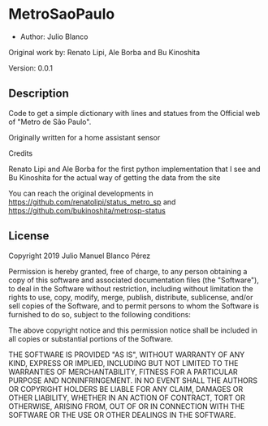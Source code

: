 MetroSaoPaulo
==========================================

* Author: Julio Blanco

Original work by: Renato Lipi, Ale Borba and Bu Kinoshita

Version: 0.0.1

Description
-------------------------
Code to get a simple dictionary with lines and statues from the Official web of "Metro de São Paulo".

Originally written for a home assistant sensor

Credits

Renato Lipi and Ale Borba for the first python implementation that I see and Bu Kinoshita for the actual way of getting the data from the site

You can reach the original developments in https://github.com/renatolipi/status_metro_sp 
and  https://github.com/bukinoshita/metrosp-status


License
---------

Copyright 2019  Julio Manuel Blanco Pérez

Permission is hereby granted, free of charge, to any person obtaining a copy of this software and associated documentation files (the "Software"), to deal in the Software without restriction, including without limitation the rights to use, copy, modify, merge, publish, distribute, sublicense, and/or sell copies of the Software, and to permit persons to whom the Software is furnished to do so, subject to the following conditions:

The above copyright notice and this permission notice shall be included in all copies or substantial portions of the Software.

THE SOFTWARE IS PROVIDED "AS IS", WITHOUT WARRANTY OF ANY KIND, EXPRESS OR IMPLIED, INCLUDING BUT NOT LIMITED TO THE WARRANTIES OF MERCHANTABILITY, FITNESS FOR A PARTICULAR PURPOSE AND NONINFRINGEMENT. IN NO EVENT SHALL THE AUTHORS OR COPYRIGHT HOLDERS BE LIABLE FOR ANY CLAIM, DAMAGES OR OTHER LIABILITY, WHETHER IN AN ACTION OF CONTRACT, TORT OR OTHERWISE, ARISING FROM, OUT OF OR IN CONNECTION WITH THE SOFTWARE OR THE USE OR OTHER DEALINGS IN THE SOFTWARE.
